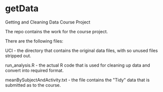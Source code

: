 getData
=======

Getting and Cleaning Data Course Project


The repo contains the work for the course project.

There are the following files:

UCI - the directory that contains the original data files, with so unused files stripped out.

run_analysis.R - the actual R code that is used for cleaning up data and convert into required format.

 meanBySubjectAndActivity.txt - the file contains the "Tidy" data that is submitted as to the course.
